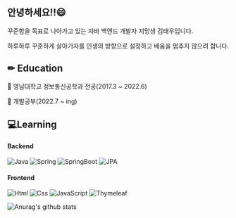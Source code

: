 ## 안녕하세요!!😄

꾸준함을 목표로 나아가고 있는 자바 백엔드 개발자 지망생 김태우입니다.
 
하루하루 꾸준하게 살아가자를 인생의 방향으로 설정하고 배움을 멈추지 않으려 합니다.

<!--
**StartDeveloperKim/StartDeveloperKim** is a ✨ _special_ ✨ repository because its `README.md` (this file) appears on your GitHub profile.

Here are some ideas to get you started:

- 🔭 I’m currently working on ...
- 🌱 I’m currently learning ...
- 👯 I’m looking to collaborate on ...
- 🤔 I’m looking for help with ...
- 💬 Ask me about ...
- 📫 How to reach me: ...
- 😄 Pronouns: ...
- ⚡ Fun fact: ...
-->


## ✏ Education
🌱 영남대학교 정보통신공학과 전공(2017.3 ~ 2022.6)

🌱 개발공부(2022.7 ~ ing)

## 💻Learning
#### Backend
  <img alt="Java" src ="https://img.shields.io/badge/Java-blue.svg?&style=for-the-badge" /> <img alt="Spring" src ="https://img.shields.io/badge/Spring-6DB33F.svg?&style=for-the-badge&logo=Spring&logoColor=white" /> <img alt="SpringBoot" src ="https://img.shields.io/badge/SpringBoot-6DB33F.svg?&style=for-the-badge&logo=SpringBoot&logoColor=white" /> <img alt="JPA" src ="https://img.shields.io/badge/JPA-20336B.svg?&style=for-the-badge" />
  
#### Frontend
<img alt="Html" src ="https://img.shields.io/badge/HTML5-E34F26.svg?&style=for-the-badge&logo=HTML5&logoColor=white"/> <img alt="Css" src ="https://img.shields.io/badge/CSS3-1572B6.svg?&style=for-the-badge&logo=CSS3&logoColor=white"/> <img alt="JavaScript" src ="https://img.shields.io/badge/JavaScriipt-F7DF1E.svg?&style=for-the-badge&logo=JavaScript&logoColor=black"/> <img alt="Thymeleaf" src ="https://img.shields.io/badge/Thymeleaf-005F0F.svg?&style=for-the-badge&logo=Thymeleaf&logoColor=white"/>

![Anurag's github stats](https://github-readme-stats.vercel.app/api?username=StartDeveloperKim&show_icons=true&theme=solarized-light)
